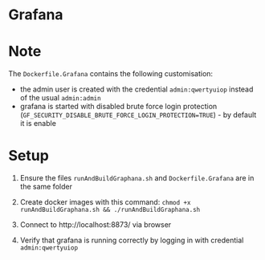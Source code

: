 # Grafana

# Note
The `Dockerfile.Grafana` contains the following customisation:
- the admin user is created with the credential `admin:qwertyuiop` instead of the usual `admin:admin`
- grafana is started with disabled brute force login protection (`GF_SECURITY_DISABLE_BRUTE_FORCE_LOGIN_PROTECTION=TRUE`) - by default it is enable

# Setup
1. Ensure the files `runAndBuildGraphana.sh` and `Dockerfile.Grafana` are in the same folder

2. Create docker images with this command: `chmod +x runAndBuildGraphana.sh && ./runAndBuildGraphana.sh`

3. Connect to http://localhost:8873/ via browser

4. Verify that grafana is running correctly by logging in with credential `admin:qwertyuiop`
